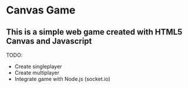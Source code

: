 Canvas Game
=============
This is a simple web game created with HTML5 Canvas and Javascript
-----------
TODO:
* Create singleplayer
* Create multiplayer
* Integrate game with Node.js (socket.io)